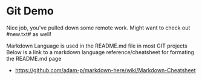 # Git Demo
Nice job, you've pulled down some remote work. Might want to check out #new.txt# as well!

Markdown Language is used in the README.md file in most GIT projects
Below is a link to a markdown language reference/cheatsheet for formating the README.md page 
* <https://github.com/adam-p/markdown-here/wiki/Markdown-Cheatsheet>
